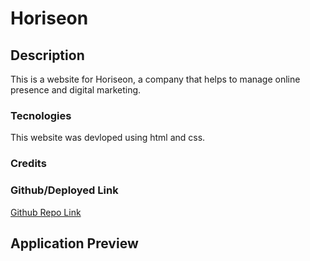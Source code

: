 # Horiseon

## Description

This is a website for Horiseon, a company that helps to manage online presence and digital marketing. 

### Tecnologies

This website was devloped using html and css.

### Credits


### Github/Deployed Link

[Github Repo Link](https://github.com/chavue91/horiseon)

## Application Preview

![]()

